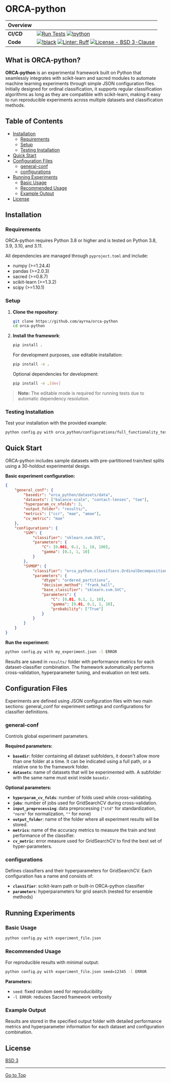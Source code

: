 # ORCA-python

| Overview  |                                                                                                                                          |
|-----------|------------------------------------------------------------------------------------------------------------------------------------------|
| **CI/CD** | [![Run Tests](https://github.com/ayrna/orca-python/actions/workflows/pr_pytest.yml/badge.svg?branch=main)](https://github.com/ayrna/orca-python/actions/workflows/pr_pytest.yml) [![!python](https://img.shields.io/badge/python-3.8%20%7C%203.9%20%7C%203.10%20%7C%203.11-blue)](https://www.python.org/) |
| **Code**  | [![!black](https://img.shields.io/badge/code%20style-black-000000.svg)](https://github.com/psf/black) [![Linter: Ruff](https://img.shields.io/badge/Linter-Ruff-brightgreen?style=flat-square)](https://github.com/charliermarsh/ruff) [![License - BSD 3-Clause](https://img.shields.io/pypi/l/pandas.svg)](https://github.com/ayrna/orca-python/blob/main/LICENSE) |


## What is ORCA-python?

**ORCA-python** is an experimental framework built on Python that seamlessly integrates with scikit-learn and sacred modules to automate machine learning experiments through simple JSON configuration files. Initially designed for ordinal classification, it supports regular classification algorithms as long as they are compatible with scikit-learn, making it easy to run reproducible experiments across multiple datasets and classification methods.

## Table of Contents

- [Installation](#installation)
    - [Requirements](#requirements)
    - [Setup](#setup)
    - [Testing Installation](#testing-installation)
- [Quick Start](#quick-start)
- [Configuration Files](#configuration-files)
    - [general-conf](#general-conf)
    - [configurations](#configurations)
- [Running Experiments](#running-experiments)
    - [Basic Usage](#basic-usage)
    - [Recommended Usage](#recommended-usage)
    - [Example Output](#example-output)
- [License](#license)

## Installation

### Requirements

ORCA-python requires Python 3.8 or higher and is tested on Python 3.8, 3.9, 3.10, and 3.11.

All dependencies are managed through `pyproject.toml` and include:
- numpy (>=1.24.4)
- pandas (>=2.0.3)
- sacred (>=0.8.7)
- scikit-learn (>=1.3.2)
- scipy (>=1.10.1)

### Setup

1. **Clone the repository**:
   ```bash
   git clone https://github.com/ayrna/orca-python
   cd orca-python
   ```

2. **Install the framework**:
   ```bash
   pip install .
   ```

   For development purposes, use editable installation:
   ```bash
   pip install -e .
   ```

   Optional dependencies for development:
   ```bash
   pip install -e .[dev]
   ```

> **Note:** The editable mode is required for running tests due to automatic dependency resolution.

### Testing Installation

Test your installation with the provided example:

```bash
python config.py with orca_python/configurations/full_functionality_test.json -l ERROR
```

## Quick Start

ORCA-python includes sample datasets with pre-partitioned train/test splits using a 30-holdout experimental design.

**Basic experiment configuration:**

```json
{
    "general_conf": {
        "basedir": "orca_python/datasets/data",
        "datasets": ["balance-scale", "contact-lenses", "tae"],
        "hyperparam_cv_nfolds": 3,
        "output_folder": "results/",
        "metrics": ["ccr", "mae", "amae"],
        "cv_metric": "mae"
    },
    "configurations": {
        "SVM": {
            "classifier": "sklearn.svm.SVC",
            "parameters": {
                "C": [0.001, 0.1, 1, 10, 100],
                "gamma": [0.1, 1, 10]
            }
        },
        "SVMOP": {
            "classifier": "orca_python.classifiers.OrdinalDecomposition",
            "parameters": {
                "dtype": "ordered_partitions",
                "decision_method": "frank_hall",
                "base_classifier": "sklearn.svm.SVC",
                "parameters": {
                    "C": [0.01, 0.1, 1, 10],
                    "gamma": [0.01, 0.1, 1, 10],
                    "probability": ["True"]
                }
            }
        }
    }
}
```

**Run the experiment:**
```bash
python config.py with my_experiment.json -l ERROR
```

Results are saved in `results/` folder with performance metrics for each dataset-classifier combination. The framework automatically performs cross-validation, hyperparameter tuning, and evaluation on test sets.

## Configuration Files

Experiments are defined using JSON configuration files with two main sections: general_conf for experiment settings and configurations for classifier definitions.

### general-conf

Controls global experiment parameters.

**Required parameters:**
- **`basedir`**: folder containing all dataset subfolders, it doesn't allow more than one folder at a time. It can be indicated using a full path, or a relative one to the framework folder.
- **`datasets`**: name of datasets that will be experimented with. A subfolder with the same name must exist inside `basedir`.

**Optional parameters:**
- **`hyperparam_cv_folds`**: number of folds used while cross-validating.
- **`jobs`**: number of jobs used for GridSearchCV during cross-validation.
- **`input_preprocessing`**: data preprocessing (`"std"` for standardization, `"norm"` for normalization, `""` for none)
- **`output_folder`**: name of the folder where all experiment results will be stored.
- **`metrics`**: name of the accuracy metrics to measure the train and test performance of the classifier.
- **`cv_metric`**: error measure used for GridSearchCV to find the best set of hyper-parameters.

### configurations

Defines classifiers and their hyperparameters for GridSearchCV. Each configuration has a name and consists of:

- **`classifier`**: scikit-learn path or built-in ORCA-python classifier
- **`parameters`**: hyperparameters for grid search (nested for ensemble methods)

## Running Experiments

### Basic Usage

```bash
python config.py with experiment_file.json
```

### Recommended Usage

For reproducible results with minimal output:

```bash
python config.py with experiment_file.json seed=12345 -l ERROR
```

**Parameters:**
- `seed`: fixed random seed for reproducibility
- `-l ERROR`: reduces Sacred framework verbosity

### Example Output

Results are stored in the specified output folder with detailed performance metrics and hyperparameter information for each dataset and configuration combination.

## License
[BSD 3](LICENSE)

<hr>

[Go to Top](#table-of-contents)
